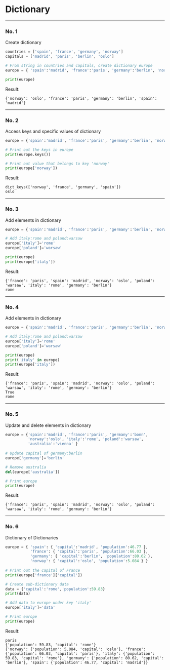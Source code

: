 # Dictionary
---
### No. 1
Create dictionary
```python
countries = ['spain', 'france', 'germany', 'norway']
capitals = ['madrid', 'paris', 'berlin', 'oslo']

# From string in countries and capitals, create dictionary europe
europe = { 'spain':'madrid', 'france':'paris', 'germany':'berlin', 'norway':'oslo' }

print(europe)
```
Result:
```
{'norway': 'oslo', 'france': 'paris', 'germany': 'berlin', 'spain': 'madrid'}
```
---
### No. 2
Access keys and specific values of dictionary
```python
europe = {'spain':'madrid', 'france':'paris', 'germany':'berlin', 'norway':'oslo' }

# Print out the keys in europe
print(europe.keys())

# Print out value that belongs to key 'norway'
print(europe['norway'])
```
Result:
```
dict_keys(['norway', 'france', 'germany', 'spain'])
oslo
```
---
### No. 3
Add elements in dictionary
```python
europe = {'spain':'madrid', 'france':'paris', 'germany':'berlin', 'norway':'oslo' }

# Add italy:rome and poland:warsaw 
europe['italy']='rome'
europe['poland']='warsaw'

print(europe)
print(europe['italy'])
```
Result:
```
{'france': 'paris', 'spain': 'madrid', 'norway': 'oslo', 'poland': 'warsaw', 'italy': 'rome', 'germany': 'berlin'}
rome
```
---
### No. 4
Add elements in dictionary
```python
europe = {'spain':'madrid', 'france':'paris', 'germany':'berlin', 'norway':'oslo' }

# Add italy:rome and poland:warsaw 
europe['italy']='rome'
europe['poland']='warsaw'

print(europe)
print('italy' in europe)
print(europe['italy'])
```
Result:
```
{'france': 'paris', 'spain': 'madrid', 'norway': 'oslo', 'poland': 'warsaw', 'italy': 'rome', 'germany': 'berlin'}
True
rome
```
---
### No. 5
Update and delete elements in dictionary
```python
europe = {'spain':'madrid', 'france':'paris', 'germany':'bonn',
          'norway':'oslo', 'italy':'rome', 'poland':'warsaw',
          'australia':'vienna' }
          
# Update capital of germany:berlin
europe['germany']='berlin'

# Remove australia
del(europe['australia'])

# Print europe
print(europe)
```
Result:
```
{'france': 'paris', 'spain': 'madrid', 'norway': 'oslo', 'poland': 'warsaw', 'italy': 'rome', 'germany': 'berlin'}
```
---
### No. 6
Dictionary of Dictionaries
```python
europe = { 'spain': { 'capital':'madrid', 'population':46.77 },
           'france': { 'capital':'paris', 'population':66.03 },
           'germany': { 'capital':'berlin', 'population':80.62 },
           'norway': { 'capital':'oslo', 'population':5.084 } }
          
# Print out the capital of France
print(europe['france']['capital'])

# Create sub-dictionary data
data = {'capital':'rome','population':59.83}
print(data)

# Add data to europe under key 'italy'
europe['italy']='data'

# Print europe
print(europe)
```
Result:
```
paris
{'population': 59.83, 'capital': 'rome'}
{'norway': {'population': 5.084, 'capital': 'oslo'}, 'france': {'population': 66.03, 'capital': 'paris'}, 'italy': {'population': 59.83, 'capital': 'rome'}, 'germany': {'population': 80.62, 'capital': 'berlin'}, 'spain': {'population': 46.77, 'capital': 'madrid'}}
```
